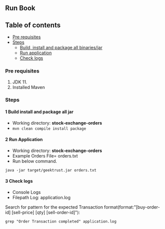 ## Run Book

## Table of contents

* [Pre requisites](#pre-requisites)
* [Steps](#steps)
    * [Build, install and package all binaries/jar](#1-build-install-and-package-all-jar)
    * [Run application](#2-run-application)
    * [Check logs](#3-check-logs)

### Pre requisites

1. JDK 11.
2. Installed Maven

### Steps

#### 1 Build install and package all jar

* Working directory: **stock-exchange-orders**
* `mvn clean compile install package`

#### 2 Run Application

* Working directory: **stock-exchange-orders**
* Example Orders File= orders.txt
* Run below command.

```shell
java -jar target/geektrust.jar orders.txt
```

#### 3 Check logs

* Console Logs
* Filepath Log: application.log
<p>
Search for pattern for the expected Transaction format(format:"[buy-order-id] [sell-price] [qty] [sell-order-id]"):

`grep "Order Transaction completed" application.log`